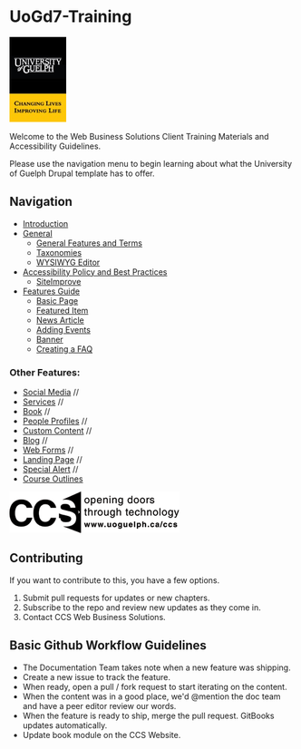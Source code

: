 # UoGd7-Training
![University of Guelph](cover_small.jpg)

Welcome to the Web Business Solutions Client Training Materials and Accessibility Guidelines.

Please use the navigation menu to begin learning about what the University of Guelph Drupal template has to offer.

## Navigation
* [Introduction](README.md)
* [General](general.md)
   * [General Features and Terms](Drupal_Features_Terms_Acroynms.md)
   * [Taxonomies](taxonomies.md)
   * [WYSIWYG Editor](wysiwyg-editor.md)
* [Accessibility Policy and Best Practices](bestpracgov.md)
   * [SiteImprove](siteimprove.md)
* [Features Guide](features.md)
   * [Basic Page](features/howto-page.md)
   * [Featured Item](features/howto-featured.md)
   * [News Article](features/howto-news.md)
   * [Adding Events](features/howto-events.md)
   * [Banner](features/howto-banner.md)
   * [Creating a FAQ](features/howto-FAQ.md)

### Other Features:
* [Social Media](features/howto-socialmedia.md) //
* [Services](features/howto-services.md) //
* [Book](features/howto-book.md) //
* [People Profiles](features/howto-profiles.md) //
* [Custom Content](features/howto-customcon.md) //
* [Blog](features/howto-blog.md) //
* [Web Forms](features/howto-webforms.md) //
* [Landing Page](features/howto-landingpag.md) //
* [Special Alert](features/howto-specialalert.md) //
* [Course Outlines](features/howto-courseoutlines.md)

![CCS Department](images/CCS_logo1_black.gif)

## Contributing

If you want to contribute to this, you have a few options.

1. Submit pull requests for updates or new chapters.
2. Subscribe to the repo and review new updates as they come in.
3. Contact CCS Web Business Solutions.

## Basic Github Workflow Guidelines
* The Documentation Team takes note when a new feature was shipping.
* Create a new issue to track the feature.
* When ready, open a pull / fork request to start iterating on the content.
* When the content was in a good place, we'd @mention the doc team and have a peer editor review our words.
* When the feature is ready to ship, merge the pull request. GitBooks updates automatically.
* Update book module on the CCS Website.
